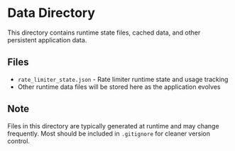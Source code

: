# Data Directory

This directory contains runtime state files, cached data, and other persistent application data.

## Files

- `rate_limiter_state.json` - Rate limiter runtime state and usage tracking
- Other runtime data files will be stored here as the application evolves

## Note

Files in this directory are typically generated at runtime and may change frequently. Most should be included in `.gitignore` for cleaner version control.